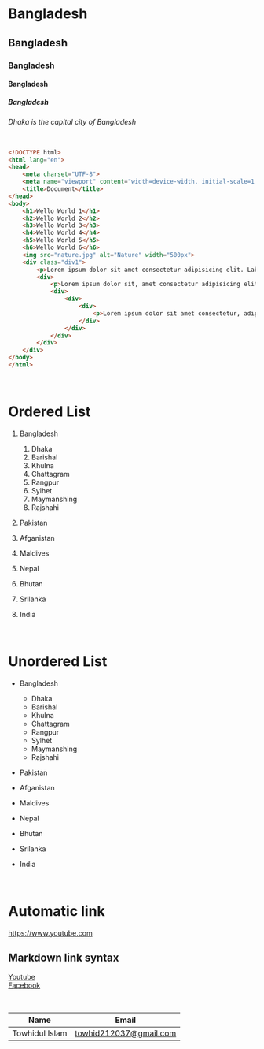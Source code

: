 # Bangladesh
## Bangladesh
### Bangladesh
#### Bangladesh
##### Bangladesh
###### Dhaka is the capital city of Bangladesh

```html

<!DOCTYPE html>
<html lang="en">
<head>
    <meta charset="UTF-8">
    <meta name="viewport" content="width=device-width, initial-scale=1.0">
    <title>Document</title>
</head>
<body>
    <h1>Wello World 1</h1>
    <h2>Wello World 2</h2>
    <h3>Wello World 3</h3>
    <h4>Wello World 4</h4>
    <h5>Wello World 5</h5>
    <h6>Wello World 6</h6>
    <img src="nature.jpg" alt="Nature" width="500px">
    <div class="div1">
        <p>Lorem ipsum dolor sit amet consectetur adipisicing elit. Laboriosam labore veniam, mollitia sunt soluta libero autem veritatis velit asperiores dolorum?</p>
        <div>
            <p>Lorem ipsum dolor sit, amet consectetur adipisicing elit. Rerum, quo.</p>
            <div>
                <div>
                    <div>
                        <p>Lorem ipsum dolor sit amet consectetur, adipisicing elit. Facilis voluptates nesciunt asperiores, iusto odit minus.</p>
                    </div>
                </div>
            </div>
        </div>
    </div>
</body>
</html>

```
<br/>

# Ordered List

1. Bangladesh
    1. Dhaka
    2. Barishal
    3. Khulna
    4. Chattagram
    5. Rangpur
    6. Sylhet
    7. Maymanshing
    8. Rajshahi

2. Pakistan
3. Afganistan
4. Maldives
5. Nepal
6. Bhutan
7. Srilanka
8. India

<br/>

# Unordered List

- Bangladesh
    - Dhaka
    - Barishal
    - Khulna
    - Chattagram
    - Rangpur
    - Sylhet
    - Maymanshing
    - Rajshahi

- Pakistan
- Afganistan
- Maldives
- Nepal
- Bhutan
- Srilanka
- India

<br/>

# Automatic link

https://www.youtube.com

## Markdown link syntax

[Youtube](https://www.youtube.com)
<br/>
[Facebook](https://www.facebook.com/towhidul.islam.900388)

<br/>

| Name | Email |
|------|-------|
|Towhidul Islam| towhid212037@gmail.com|
